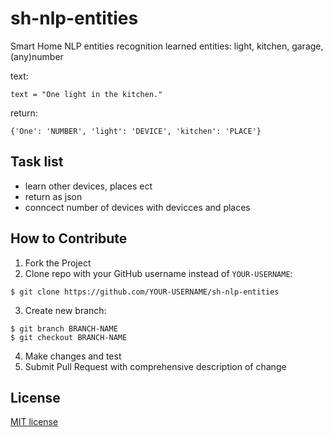 # sh-nlp-entities
Smart Home NLP entities recognition 
learned entities:
light, kitchen, garage, (any)number<br>

text:
```
text = "One light in the kitchen."
```
return:
```
{'One': 'NUMBER', 'light': 'DEVICE', 'kitchen': 'PLACE'}
```
## Task list
* learn other devices, places ect
* return as json
* conncect number of devices with devicces and places
## How to Contribute
1. Fork the Project
2. Clone repo with your GitHub username instead of ```YOUR-USERNAME```:<br>
```
$ git clone https://github.com/YOUR-USERNAME/sh-nlp-entities
```
3. Create new branch:<br>
```
$ git branch BRANCH-NAME 
$ git checkout BRANCH-NAME
```
4. Make changes and test<br>
5. Submit Pull Request with comprehensive description of change
## License 
[MIT license](LICENSE)
